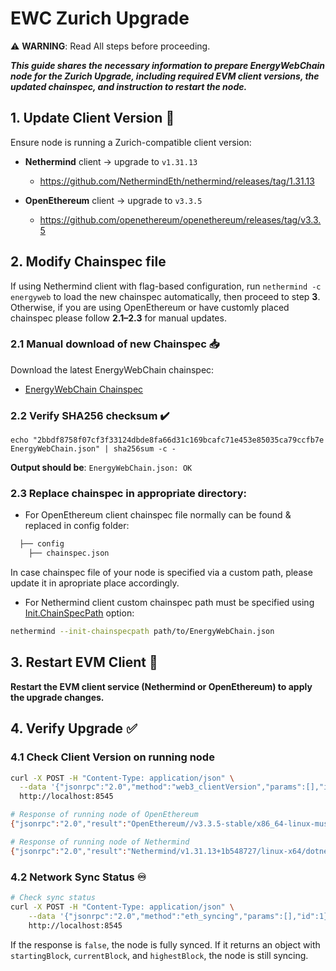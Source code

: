 # EWC Zurich Upgrade

⚠️ **WARNING**: Read All steps before proceeding.

***This guide shares the necessary information to prepare EnergyWebChain node for the Zurich Upgrade, including required EVM client versions, the updated chainspec, and instruction to restart the node.***

## 1. Update Client Version 🔄

Ensure node is running a Zurich-compatible client version:
- **Nethermind** client → upgrade to `v1.31.13`
  - https://github.com/NethermindEth/nethermind/releases/tag/1.31.13

- **OpenEthereum** client → upgrade to `v3.3.5`
  - https://github.com/openethereum/openethereum/releases/tag/v3.3.5 

## 2. Modify Chainspec file
  
If using Nethermind client with flag-based configuration, run `nethermind -c energyweb` to load the new chainspec automatically, then proceed to step **3**. Otherwise, if you are using OpenEthereum or have customly placed chainspec please follow **2.1–2.3** for manual updates.

### 2.1 Manual download of new Chainspec 📥

Download the latest EnergyWebChain chainspec:
  - [EnergyWebChain Chainspec](https://github.com/energywebfoundation/ewf-chainspec/blob/master/EnergyWebChain.json)

### 2.2 Verify SHA256 checksum ✔️

```
echo "2bbdf8758f07cf3f33124dbde8fa66d31c169bcafc71e453e85035ca79ccfb7e EnergyWebChain.json" | sha256sum -c -
```

**Output should be**: `EnergyWebChain.json: OK`

### 2.3 Replace chainspec in appropriate directory:

  - For OpenEthereum client chainspec file normally can be found & replaced in config folder:
```bash
  ├── config
    ├── chainspec.json
```
In case chainspec file of your node is specified via a custom path, please update it in apropriate place accordingly. 

  - For Nethermind client custom chainspec path must be specified using [Init.ChainSpecPath](https://docs.nethermind.io/1.31.0/fundamentals/configuration/#init-chainspecpath) option:
```bash
nethermind --init-chainspecpath path/to/EnergyWebChain.json
```


## 3. Restart EVM Client 🚀

**Restart the EVM client service (Nethermind or OpenEthereum) to apply the upgrade changes.**

## 4. Verify Upgrade ✅

### 4.1 Check Client Version on running node

```bash
curl -X POST -H "Content-Type: application/json" \
  --data '{"jsonrpc":"2.0","method":"web3_clientVersion","params":[],"id":1}' \
  http://localhost:8545
```

```bash
# Response of running node of OpenEthereum
{"jsonrpc":"2.0","result":"OpenEthereum//v3.3.5-stable/x86_64-linux-musl/rustc1.59.0","id":1}

# Response of running node of Nethermind
{"jsonrpc":"2.0","result":"Nethermind/v1.31.13+1b548727/linux-x64/dotnet9.0.7","id":1}

```

### 4.2 Network Sync Status ♾️

```bash
# Check sync status
curl -X POST -H "Content-Type: application/json" \
    --data '{"jsonrpc":"2.0","method":"eth_syncing","params":[],"id":1}' \
    http://localhost:8545
```

If the response is `false`, the node is fully synced.
If it returns an object with `startingBlock`, `currentBlock`, and `highestBlock`, the node is still syncing.
